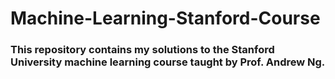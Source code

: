 # Machine-Learning-Stanford-Course

### This repository contains my solutions to the Stanford University machine learning course taught by Prof. Andrew Ng.